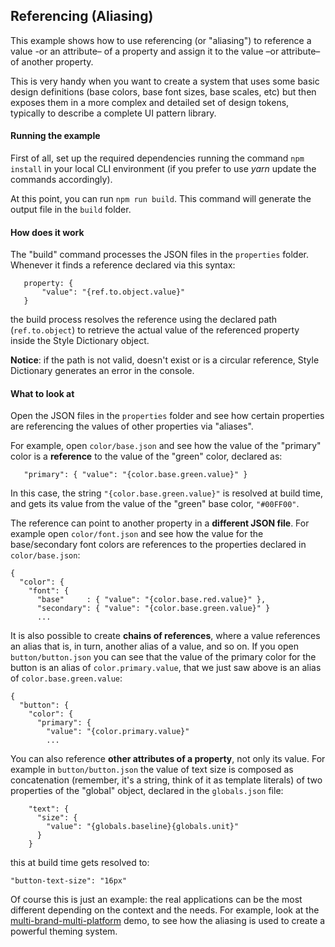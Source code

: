 ## Referencing (Aliasing)

This example shows how to use referencing (or "aliasing") to reference a value -or an attribute– of a property and assign it to the value –or attribute– of another property.

This is very handy when you want to create a system that uses some basic design definitions (base colors, base font sizes, base scales, etc) but then exposes them in a more complex and detailed set of design tokens, typically to describe a complete UI pattern library. 

#### Running the example

First of all, set up the required dependencies running the command `npm install` in your local CLI environment (if you prefer to use *yarn* update the commands accordingly).

At this point, you can run `npm run build`. This command will generate the output file in the `build` folder.

#### How does it work

The "build" command processes the JSON files in the `properties` folder. Whenever it finds a reference declared via this syntax:

```
   property: {
       "value": "{ref.to.object.value}"
   }
```
the build process resolves the reference using the declared path (`ref.to.object`) to retrieve the actual value of the referenced property inside the Style Dictionary object.

**Notice**: if the path is not valid, doesn't exist or is a circular reference, Style Dictionary generates an error in the console.

#### What to look at

Open the JSON files in the `properties` folder and see how certain properties are referencing the values of other properties via "aliases". 

For example, open `color/base.json` and see how the value of the "primary" color is a **reference** to the value of the "green" color, declared as:

```
   "primary": { "value": "{color.base.green.value}" }

```
In this case, the string `"{color.base.green.value}"` is resolved at build time, and gets its value from the value of the "green" base color, `"#00FF00"`.

The reference can point to another property in a **different JSON file**. For example open `color/font.json` and see how the value for the base/secondary font colors are references to the properties declared in `color/base.json`:

```
{
  "color": {
    "font": {
      "base"     : { "value": "{color.base.red.value}" },
      "secondary": { "value": "{color.base.green.value}" }
      ...
```

It is also possible to create **chains of references**, where a value references an alias that is, in turn, another alias of a value, and so on. If you open `button/button.json` you can see that the value of the primary color for the button is an alias of `color.primary.value`, that we just saw above is an alias of `color.base.green.value`:

```
{
  "button": {
    "color": {
      "primary": {
        "value": "{color.primary.value}"
        ...
```

You can also reference **other attributes of a property**, not only its value. For example in `button/button.json` the value of text size is composed as concatenation (remember, it's a string, think of it as template literals) of two properties of the "global" object, declared in the `globals.json` file: 

```
    "text": {
      "size": {
        "value": "{globals.baseline}{globals.unit}"
      }
    }

```
this at build time gets resolved to:

```
"button-text-size": "16px"
```

Of course this is just an example: the real applications can be the most different depending on the context and the needs. For example, look at the [multi-brand-multi-platform](../multi-brand-multi-platform) demo, to see how the aliasing is used to create a powerful theming system.